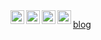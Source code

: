 <a href="https://twitter.com/doomedripper" target="_blank">
  <img align="left" alt="Twitter" width="22px" src="https://cdn.jsdelivr.net/npm/simple-icons@v3/icons/twitter.svg" />
</a>
<a href="https://www.linkedin.com/in/jithendrabsy/" target="_blank">
  <img align="left" alt="LinkdeIn" width="22px" src="https://cdn.jsdelivr.net/npm/simple-icons@v3/icons/linkedin.svg" />
</a>
<a href="https://www.reddit.com/user/saiyan6174" target="_blank">
  <img align="left" alt="LinkdeIn" width="22px" src="https://cdn.jsdelivr.net/npm/simple-icons@v3/icons/reddit.svg" />
</a>
<a href="https://open.spotify.com/user/bx1j9iim2qv6chih9x8lpiwd8?si=744e396652f14b4c" target="_blank">
  <img align="left" alt="LinkdeIn" width="22px" src="https://cdn.jsdelivr.net/npm/simple-icons@v3/icons/spotify.svg" />
</a>

<a href="https://jithendrabsy.github.io" target="_blank">blog</a>
